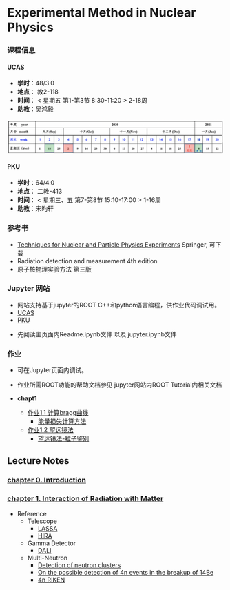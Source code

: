 # Experimental Method in Nuclear Physics

### 课程信息
#### UCAS
- **学时**：48/3.0
- **地点**： 教2-118 
- **时间**： < 星期五 第1-第3节 8:30-11:20 > 2-18周
- **助教**：吴鸿毅
<img src="fig/schedule.png" alt="image-20200916223640565" style="zoom:50%;" />

#### PKU
- **学时**：64/4.0
- **地点**： 二教-413
- **时间**： < 星期三、五 第7-第8节 15:10-17:00 > 1-16周
- **助教**：宋昀轩

### 参考书 
 - [Techniques for Nuclear and Particle Physics Experiments](https://link.springer.com/book/10.1007%2F978-3-642-57920-2) Springer, 可下载
 - Radiation detection and measurement 4th edition
 - 原子核物理实验方法 第三版
 

### Jupyter 网站
 - 网站支持基于jupyter的ROOT C++和python语言编程，供作业代码调试用。
 - [UCAS](https://cn-zz-bgp.sakurafrp.com:35822)
 - [PKU](https://162.105.54.124:8888)


 * 先阅读主页面内Readme.ipynb文件 以及 jupyter.ipynb文件
 

### 作业

- 可在Jupyter页面内调试。
- 作业所需ROOT功能的帮助文档参见 jupyter网站内ROOT Tutorial内相关文档


- **chapt1**
   * [作业1.1 计算bragg曲线](https://zhihuanli.github.io/Experimental-Method-in-Nuclear-Physics/chapt1/coursework1.1/1.1_bragg_curve.html)
      * [能量损失计算方法](https://zhihuanli.github.io/Experimental-Method-in-Nuclear-Physics/chapt1/energy%20loss/eloss_calculation.html)
   * [作业1.2 望远镜法](https://zhihuanli.github.io/Experimental-Method-in-Nuclear-Physics/chapt1/coursework1.2/1.2_telescope.html)
      * [望远镜法-粒子鉴别](https://zhihuanli.github.io/Experimental-Method-in-Nuclear-Physics/chapt1/telescope/telescope.html)
 

## Lecture Notes

### [chapter 0. Introduction](http://pkuenp.synology.me/~admin/ExperimentalMethod/pdf/chapt0.pdf)

### [chapter 1. Interaction of Radiation with Matter](http://pkuenp.synology.me/~admin/ExperimentalMethod/pdf/chapt1.pdf)
 * Reference
   * Telescope
     * [LASSA](http://pkuenp.synology.me/~admin/ExperimentalMethod/pdf/ref/LASSA_telescope.pdf)
     * [HIRA](http://pkuenp.synology.me/~admin/ExperimentalMethod/pdf/ref/HIRA_telescope.pdf)
   * Gamma Detector
     * [DALI](http://pkuenp.synology.me/~admin/ExperimentalMethod/pdf/ref/DALI_array.pdf)
   * Multi-Neutron
     * [Detection of neutron clusters](http://pkuenp.synology.me/~admin/ExperimentalMethod/pdf/ref/PhysRevC.65.044006_Detection_of_neutron_clusters.pdf)
     * [On the possible detection of 4n events in the breakup of 14Be](http://pkuenp.synology.me/~admin/ExperimentalMethod/pdf/ref/On_the_possible_detection_of_4n_events_in_the_breakup_of_14Be.pdf)
     * [4n RIKEN](http://pkuenp.synology.me/~admin/ExperimentalMethod/pdf/ref/PhysRevLett.116.052501.pdf)
    
